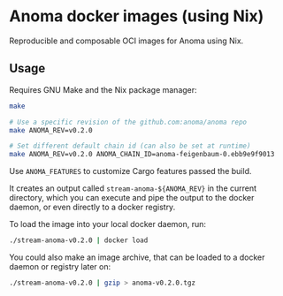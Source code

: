 # Anoma docker images (using Nix)

Reproducible and composable OCI images for Anoma using Nix.

## Usage

Requires GNU Make and the Nix package manager:

```bash
make

# Use a specific revision of the github.com:anoma/anoma repo
make ANOMA_REV=v0.2.0

# Set different default chain id (can also be set at runtime)
make ANOMA_REV=v0.2.0 ANOMA_CHAIN_ID=anoma-feigenbaum-0.ebb9e9f9013
```

Use `ANOMA_FEATURES` to customize Cargo features passed the build.

It creates an output called `stream-anoma-${ANOMA_REV}` in the current directory,
which you can execute and pipe the output to the docker daemon, or even directly
to a docker registry.

To load the image into your local docker daemon, run:

```bash
./stream-anoma-v0.2.0 | docker load
```

You could also make an image archive, that can be loaded to a docker daemon or
registry later on:

```bash
./stream-anoma-v0.2.0 | gzip > anoma-v0.2.0.tgz
```

